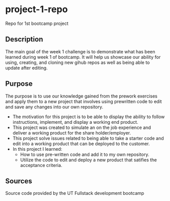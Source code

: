 # project-1-repo
Repo for 1st bootcamp project

## Description
The main goal of the week 1 challenge is to demonstrate what has been learned during week 1 of bootcamp.
It will help us showcase our ability for using, creating, and cloning new gihub repos as well as being able to update after editing.

## Purpose
The purpose is to use our knowledge gained from the prework exercises and apply them to a new project that involves using prewritten code to edit and save any changes into our own repository.
- The motivation for this project is to be able to display the ability to follow instructions, implement, and display a working end product.
- This project was created to simulate an on the job experience and deliver a working product for the share holder/employer.
- This project solve issues related to being able to take a starter code and edit into a working product that can be deployed to the customer.
- In this project I learned:
  - How to use pre-written code and add it to my own repository.
  - Utilize the code to edit and deploy a new product that satifies the acceptance criteria.

## Sources
Source code provided by the UT Fullstack development bootcamp
